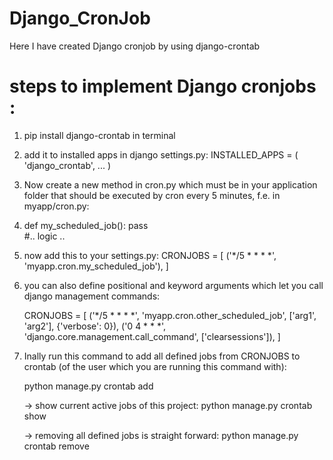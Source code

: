 # Django_CronJob
Here I have created Django cronjob by using django-crontab

# steps to implement Django cronjobs :

1. pip install django-crontab in terminal

2. add it to installed apps in django settings.py:
    INSTALLED_APPS = (
      'django_crontab',
      ...
     )

3. Now create a new method in cron.py which must be in your application folder that should be executed by cron every 5 minutes, f.e. in myapp/cron.py:

4.
    def my_scheduled_job():
      pass    
      #.. logic ..

5.  now add this to your settings.py:
    CRONJOBS = [
    ('*/5 * * * *', 'myapp.cron.my_scheduled_job'),
    ]

6.  you can also define positional and keyword arguments which let you call django management commands:

    CRONJOBS = [
      ('*/5 * * * *', 'myapp.cron.other_scheduled_job', ['arg1', 'arg2'], {'verbose': 0}),
      ('0   4 * * *', 'django.core.management.call_command', ['clearsessions']),
    ]

7. Inally run this command to add all defined jobs from CRONJOBS to crontab (of the user which you are running this command with):

      python manage.py crontab add
      
      -> show current active jobs of this project:
          python manage.py crontab show
     
      -> removing all defined jobs is straight forward:
          python manage.py crontab remove
